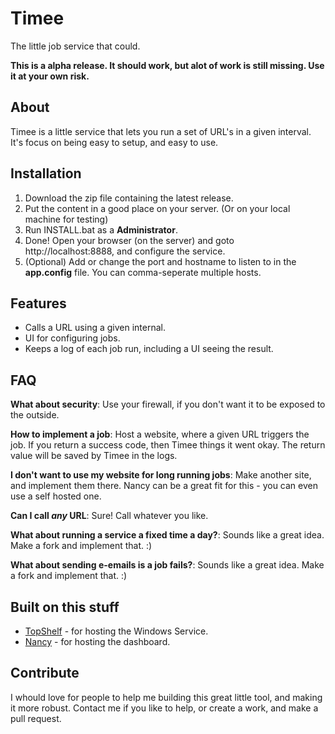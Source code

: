 Timee
=====
The little job service that could. 
 
**This is a alpha release. It should work, but alot of work is still missing. Use it at your own risk.**

About
-----
Timee is a little service that lets you run a set of URL's in a given interval. It's focus on being easy to setup, and easy to use.

Installation
------------
1. Download the zip file containing the latest release. 
2. Put the content in a good place on your server. (Or on your local machine for testing)
3. Run INSTALL.bat as a **Administrator**.
4. Done! Open your browser (on the server) and goto http://localhost:8888, and configure the service.
5. (Optional) Add or change the port and hostname to listen to in the __app.config__ file. You can comma-seperate multiple hosts.

Features
--------
* Calls a URL using a given internal.
* UI for configuring jobs.
* Keeps a log of each job run, including a UI seeing the result.

FAQ
---

**What about security**:
Use your firewall, if you don't want it to be exposed to the outside.

**How to implement a job**:
Host a website, where a given URL triggers the job. If you return a success code, then Timee things it went okay. The return value will be saved by Timee in the logs.

**I don't want to use my website for long running jobs**:
Make another site, and implement them there. Nancy can be a great fit for this - you can even use a self hosted one.

**Can I call _any_ URL**:
Sure! Call whatever you like.

**What about running a service a fixed time a day?**:
Sounds like a great idea. Make a fork and implement that. :)

**What about sending e-emails is a job fails?**:
Sounds like a great idea. Make a fork and implement that. :)

Built on this stuff
--------------------
* [TopShelf](http://topshelf-project.com/) - for hosting the Windows Service.
* [Nancy](http://nancyfx.org/) - for hosting the dashboard.

Contribute
----------
I whould love for people to help me building this great little tool, and making it more robust. Contact me if you like to help, or create a work, and make a pull request.